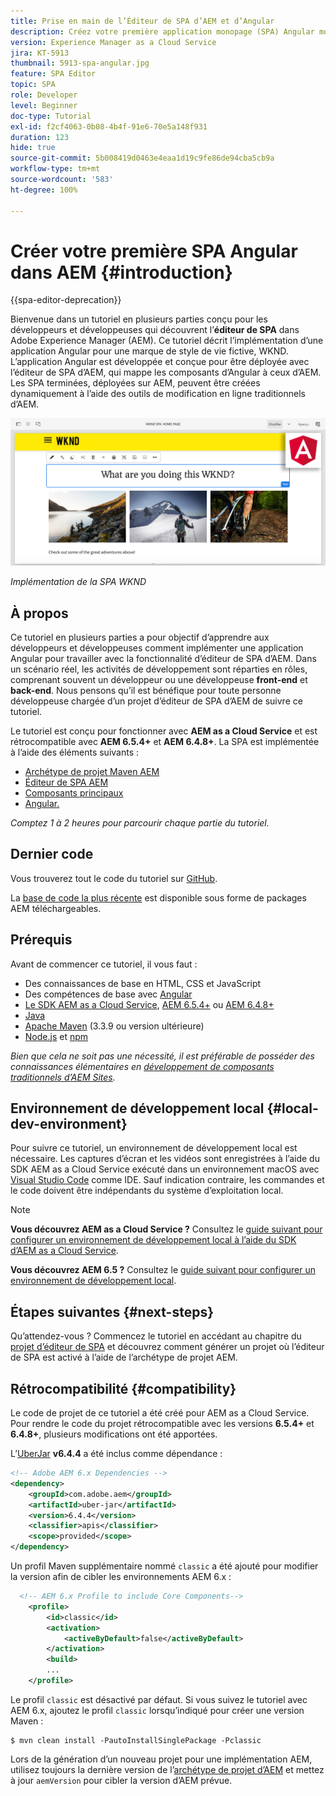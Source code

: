 ```yaml
---
title: Prise en main de l’Éditeur de SPA d’AEM et d’Angular
description: Créez votre première application monopage (SPA) Angular modifiable dans Adobe Experience Manager (AEM) avec la SPA WKND.
version: Experience Manager as a Cloud Service
jira: KT-5913
thumbnail: 5913-spa-angular.jpg
feature: SPA Editor
topic: SPA
role: Developer
level: Beginner
doc-type: Tutorial
exl-id: f2cf4063-0b08-4b4f-91e6-70e5a148f931
duration: 123
hide: true
source-git-commit: 5b008419d0463e4eaa1d19c9fe86de94cba5cb9a
workflow-type: tm+mt
source-wordcount: '583'
ht-degree: 100%

---
```


# Créer votre première SPA Angular dans AEM {#introduction}

{{spa-editor-deprecation}}

Bienvenue dans un tutoriel en plusieurs parties conçu pour les développeurs et développeuses qui découvrent l’**éditeur de SPA** dans Adobe Experience Manager (AEM). Ce tutoriel décrit l’implémentation d’une application Angular pour une marque de style de vie fictive, WKND. L’application Angular est développée et conçue pour être déployée avec l’éditeur de SPA d’AEM, qui mappe les composants d’Angular à ceux d’AEM. Les SPA terminées, déployées sur AEM, peuvent être créées dynamiquement à l’aide des outils de modification en ligne traditionnels d’AEM.

![SPA finale implémentée.](assets/wknd-spa-implementation.png)

*Implémentation de la SPA WKND*

## À propos

Ce tutoriel en plusieurs parties a pour objectif d’apprendre aux développeurs et développeuses comment implémenter une application Angular pour travailler avec la fonctionnalité d’éditeur de SPA d’AEM. Dans un scénario réel, les activités de développement sont réparties en rôles, comprenant souvent un développeur ou une développeuse **front-end** et **back-end**. Nous pensons qu’il est bénéfique pour toute personne développeuse chargée d’un projet d’éditeur de SPA d’AEM de suivre ce tutoriel.

Le tutoriel est conçu pour fonctionner avec **AEM as a Cloud Service** et est rétrocompatible avec **AEM 6.5.4+** et **AEM 6.4.8+**. La SPA est implémentée à l’aide des éléments suivants :

* [Archétype de projet Maven AEM](https://experienceleague.adobe.com/docs/experience-manager-core-components/using/developing/archetype/overview.html?lang=fr)
* [Éditeur de SPA AEM](https://experienceleague.adobe.com/docs/experience-manager-65/developing/headless/spas/spa-walkthrough.html?lang=fr#content-editing-experience-with-spa)
* [Composants principaux](https://experienceleague.adobe.com/docs/experience-manager-core-components/using/introduction.html?lang=fr)
* [Angular.](https://angular.io/)

*Comptez 1 à 2 heures pour parcourir chaque partie du tutoriel.*

## Dernier code

Vous trouverez tout le code du tutoriel sur [GitHub](https://github.com/adobe/aem-guides-wknd-spa).

La [base de code la plus récente](https://github.com/adobe/aem-guides-wknd-spa/releases) est disponible sous forme de packages AEM téléchargeables.

## Prérequis

Avant de commencer ce tutoriel, il vous faut :

* Des connaissances de base en HTML, CSS et JavaScript
* Des compétences de base avec [Angular](https://angular.io/)
* [Le SDK AEM as a Cloud Service](https://experienceleague.adobe.com/docs/experience-manager-learn/cloud-service/local-development-environment-set-up/aem-runtime.html?lang=fr#download-the-aem-as-a-cloud-service-sdk), [AEM 6.5.4+](https://helpx.adobe.com/fr/experience-manager/aem-releases-updates.html#65) ou [AEM 6.4.8+](https://helpx.adobe.com/fr/experience-manager/aem-releases-updates.html#64)
* [Java](https://downloads.experiencecloud.adobe.com/content/software-distribution/en/general.html)
* [Apache Maven](https://maven.apache.org/) (3.3.9 ou version ultérieure)
* [Node.js](https://nodejs.org/en/) et [npm](https://www.npmjs.com/)

*Bien que cela ne soit pas une nécessité, il est préférable de posséder des connaissances élémentaires en [développement de composants traditionnels d’AEM Sites](https://experienceleague.adobe.com/docs/experience-manager-learn/getting-started-wknd-tutorial-develop/overview.html?lang=fr).*

## Environnement de développement local {#local-dev-environment}

Pour suivre ce tutoriel, un environnement de développement local est nécessaire. Les captures d’écran et les vidéos sont enregistrées à l’aide du SDK AEM as a Cloud Service exécuté dans un environnement macOS avec [Visual Studio Code](https://code.visualstudio.com/) comme IDE. Sauf indication contraire, les commandes et le code doivent être indépendants du système d’exploitation local.

>[!NOTE]
>
> **Vous découvrez AEM as a Cloud Service ?** Consultez le [guide suivant pour configurer un environnement de développement local à l’aide du SDK d’AEM as a Cloud Service](https://experienceleague.adobe.com/docs/experience-manager-learn/cloud-service/local-development-environment-set-up/overview.html?lang=fr).
>
> **Vous découvrez AEM 6.5 ?** Consultez le [guide suivant pour configurer un environnement de développement local](https://experienceleague.adobe.com/docs/experience-manager-learn/foundation/development/set-up-a-local-aem-development-environment.html?lang=fr).

## Étapes suivantes {#next-steps}

Qu’attendez-vous ? Commencez le tutoriel en accédant au chapitre du [projet d’éditeur de SPA](create-project.md) et découvrez comment générer un projet où l’éditeur de SPA est activé à l’aide de l’archétype de projet AEM.

## Rétrocompatibilité {#compatibility}

Le code de projet de ce tutoriel a été créé pour AEM as a Cloud Service. Pour rendre le code du projet rétrocompatible avec les versions **6.5.4+** et **6.4.8+**, plusieurs modifications ont été apportées.

L’[UberJar](https://experienceleague.adobe.com/docs/experience-manager-65/developing/devtools/ht-projects-maven.html?lang=fr#what-is-the-uberjar) **v6.4.4** a été inclus comme dépendance :

```xml
<!-- Adobe AEM 6.x Dependencies -->
<dependency>
    <groupId>com.adobe.aem</groupId>
    <artifactId>uber-jar</artifactId>
    <version>6.4.4</version>
    <classifier>apis</classifier>
    <scope>provided</scope>
</dependency>
```

Un profil Maven supplémentaire nommé `classic` a été ajouté pour modifier la version afin de cibler les environnements AEM 6.x :

```xml
  <!-- AEM 6.x Profile to include Core Components-->
    <profile>
        <id>classic</id>
        <activation>
            <activeByDefault>false</activeByDefault>
        </activation>
        <build>
        ...
    </profile>
```

Le profil `classic` est désactivé par défaut. Si vous suivez le tutoriel avec AEM 6.x, ajoutez le profil `classic` lorsqu’indiqué pour créer une version Maven :

```shell
$ mvn clean install -PautoInstallSinglePackage -Pclassic
```

Lors de la génération d’un nouveau projet pour une implémentation AEM, utilisez toujours la dernière version de l’[archétype de projet d’AEM](https://github.com/adobe/aem-project-archetype) et mettez à jour `aemVersion` pour cibler la version d’AEM prévue.
